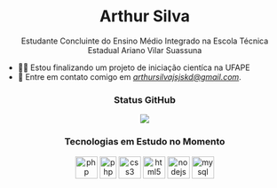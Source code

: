 <h1 align="center">Arthur Silva</h1>
<p align="center">Estudante Concluinte do Ensino Médio Integrado na Escola Técnica Estadual Ariano Vilar Suassuna</p>

- 👨‍💻 Estou finalizando um projeto de iniciação cientíca na UFAPE
- 📧 Entre em contato comigo em *arthursilvajsjskd@gmail.com*.

<h3 align="center">Status GitHub</h3>
<p align="center">
    <img src="https://github-readme-stats.vercel.app/api?username=arthursilvs&show_icons=true&theme=radical">
</p>

<h3 align="center">Tecnologias em Estudo no Momento</h3>

<p align="center">
    <img src="https://devicons.github.io/devicon/devicon.git/icons/laravel/laravel-plain-wordmark.svg" alt="php" width="40" height="40"/>
    <img src="https://devicons.github.io/devicon/devicon.git/icons/php/php-original.svg" alt="php" width="30" height="40"/>
    <img src="https://devicons.github.io/devicon/devicon.git/icons/css3/css3-original-wordmark.svg" alt="css3"  width="40" height="40"/>
    <img src="https://devicons.github.io/devicon/devicon.git/icons/html5/html5-original-wordmark.svg" alt="html5"  width="40" height="40"/>
    <img src="https://devicons.github.io/devicon/devicon.git/icons/nodejs/nodejs-original.svg" alt="nodejs" width="40" height="40"/>
    <img src="https://devicons.github.io/devicon/devicon.git/icons/mysql/mysql-original-wordmark.svg" alt="mysql" width="40" height="40"/>
</p>

